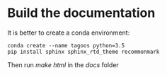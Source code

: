 # Build the documentation

It is better to create a conda environment:

~~~
conda create --name tagoos python=3.5
pip install sphinx sphinx_rtd_theme recommonmark
~~~

Then run _make html_ in the _docs_ folder

